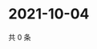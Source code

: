 # 2021-10-04

共 0 条

<!-- BEGIN -->
<!-- 最后更新时间 Mon Oct 04 2021 19:12:18 GMT+0800 (China Standard Time) -->

<!-- END -->
